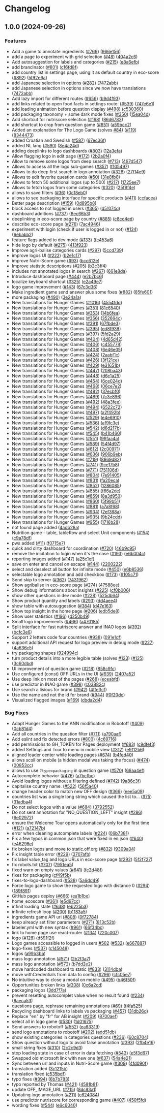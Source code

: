 # Changelog

## 1.0.0 (2024-09-26)

### Features

- Add a game to annotate ingredients ([#769](https://github.com/openfoodfacts/hunger-games/issues/769)) ([966e156](https://github.com/openfoodfacts/hunger-games/commit/966e1567a38a5b4eb14e95a5c994f2128faa6dd3))
- add a page to experiment with grid selection ([#48](https://github.com/openfoodfacts/hunger-games/issues/48)) ([404a2c6](https://github.com/openfoodfacts/hunger-games/commit/404a2c6adcec9fce6b2c30ff2640b4dfe9c0dc88))
- Add autosuggestion for labels and categories ([#215](https://github.com/openfoodfacts/hunger-games/issues/215)) ([e8a6efb](https://github.com/openfoodfacts/hunger-games/commit/e8a6efb5c0d44d906208e2eeaf0fcda7df429b35))
- add brandinator ([#801](https://github.com/openfoodfacts/hunger-games/issues/801)) ([c16fd8f](https://github.com/openfoodfacts/hunger-games/commit/c16fd8f48a66bea72fbdf811bf0f89d37fd7e71d))
- add country list in settings page, using it as default country in eco-score ([#892](https://github.com/openfoodfacts/hunger-games/issues/892)) ([5f92e6a](https://github.com/openfoodfacts/hunger-games/commit/5f92e6a9e708a4a2c9722f4ff6a5507b78b17e46))
- add Japanese selection in options ([#282](https://github.com/openfoodfacts/hunger-games/issues/282)) ([7472abb](https://github.com/openfoodfacts/hunger-games/commit/7472abb6ec2e255fd2236db72c21e961ada78171))
- add Japanese selection in options since we now have translations ([7472abb](https://github.com/openfoodfacts/hunger-games/commit/7472abb6ec2e255fd2236db72c21e961ada78171))
- Add lazy import for different routes ([#656](https://github.com/openfoodfacts/hunger-games/issues/656)) ([b9d4f93](https://github.com/openfoodfacts/hunger-games/commit/b9d4f93f615ba6fa71ad08449a0014135c321c30))
- add links related to open food facts in settings route. ([#539](https://github.com/openfoodfacts/hunger-games/issues/539)) ([747e6e1](https://github.com/openfoodfacts/hunger-games/commit/747e6e1894eaa1c50984e1949cf7520f8993ab5f))
- add loading animation before question display ([#498](https://github.com/openfoodfacts/hunger-games/issues/498)) ([c530360](https://github.com/openfoodfacts/hunger-games/commit/c530360ad0b0e9475b49fcbfa30bec1b85ad39cb))
- add packaging taxonomy + some dark mode fixes ([#350](https://github.com/openfoodfacts/hunger-games/issues/350)) ([15ea04d](https://github.com/openfoodfacts/hunger-games/commit/15ea04d79d84e64879a0686b190eaabdf8885762))
- Add shortcut for nutriscore selection ([#168](https://github.com/openfoodfacts/hunger-games/issues/168)) ([86d6783](https://github.com/openfoodfacts/hunger-games/commit/86d67837f24ab76b4da8ce1eb0c65cd228a50b84))
- add shortcut to crop from question game ([#851](https://github.com/openfoodfacts/hunger-games/issues/851)) ([a59bcc2](https://github.com/openfoodfacts/hunger-games/commit/a59bcc2979b8e8c843c1fa1737578ad18dbb995e))
- Added an explanation for The Logo Game (solves [#84](https://github.com/openfoodfacts/hunger-games/issues/84)) ([#119](https://github.com/openfoodfacts/hunger-games/issues/119)) ([8344473](https://github.com/openfoodfacts/hunger-games/commit/83444731d7136d5afcba2c19146e8a1281538891))
- added Croatian and Swedish ([#587](https://github.com/openfoodfacts/hunger-games/issues/587)) ([67ec36f](https://github.com/openfoodfacts/hunger-games/commit/67ec36f7e9d46014151d2fdb600243c80fc41dcb))
- added NL lang ([#590](https://github.com/openfoodfacts/hunger-games/issues/590)) ([8e4a24d](https://github.com/openfoodfacts/hunger-games/commit/8e4a24de997877f17da8a45a0a61f254a2e0d01c))
- adding deeplinks to logo dashboards ([#803](https://github.com/openfoodfacts/hunger-games/issues/803)) ([12a3efa](https://github.com/openfoodfacts/hunger-games/commit/12a3efa957bff5b71b6d13b0d00c79c195274173))
- Allow flagging logo in edit page ([#172](https://github.com/openfoodfacts/hunger-games/issues/172)) ([2b2a0f4](https://github.com/openfoodfacts/hunger-games/commit/2b2a0f4f7d15ecd7a0834a6188667daf8f0785b7))
- Allow to remove some logos from deep search ([#713](https://github.com/openfoodfacts/hunger-games/issues/713)) ([497d547](https://github.com/openfoodfacts/hunger-games/commit/497d547d68c0ffd00e7e4c9882d362f112406b28))
- Allows to access all the logo sub-games ([#357](https://github.com/openfoodfacts/hunger-games/issues/357)) ([f105497](https://github.com/openfoodfacts/hunger-games/commit/f105497928cf095ec81707b66b3f52ae047164de))
- Allows to do deep first search in logo annotation ([#328](https://github.com/openfoodfacts/hunger-games/issues/328)) ([27f14e9](https://github.com/openfoodfacts/hunger-games/commit/27f14e9c207928e0c591ed36f066960ffe319579))
- Allows to edit favorite question cards ([#50](https://github.com/openfoodfacts/hunger-games/issues/50)) ([31e8fb8](https://github.com/openfoodfacts/hunger-games/commit/31e8fb8d36e03cd08dcb7132aa2d87d934720a30))
- Allows to fetch 50 additional logos (up to 500) ([#217](https://github.com/openfoodfacts/hunger-games/issues/217)) ([1725ee7](https://github.com/openfoodfacts/hunger-games/commit/1725ee772d402480a68f518c7519ac1f3f1c162f))
- Allows to fetch logos from some categories ([#320](https://github.com/openfoodfacts/hunger-games/issues/320)) ([25f9f4e](https://github.com/openfoodfacts/hunger-games/commit/25f9f4e2662f9e70f033d0826712a5c0342118c3))
- allows to save filters ([#36](https://github.com/openfoodfacts/hunger-games/issues/36)) ([0c18eb0](https://github.com/openfoodfacts/hunger-games/commit/0c18eb00b587df15388c4052dfe0fbfee0b085f3))
- allows to see packaging interface for specific products ([#411](https://github.com/openfoodfacts/hunger-games/issues/411)) ([ccfacea](https://github.com/openfoodfacts/hunger-games/commit/ccfaceab8e77daec47439efcf2635e4cffb6953b))
- Better page description ([#159](https://github.com/openfoodfacts/hunger-games/issues/159)) ([0d895b8](https://github.com/openfoodfacts/hunger-games/commit/0d895b8bd2844f156e5301b1ff9d1478f8358837))
- block access to not logged in users ([#365](https://github.com/openfoodfacts/hunger-games/issues/365)) ([d51074d](https://github.com/openfoodfacts/hunger-games/commit/d51074d62ea6b8ed413d5dfd1cfe585dd67211c7))
- dashboard additions ([#737](https://github.com/openfoodfacts/hunger-games/issues/737)) ([8ec66b3](https://github.com/openfoodfacts/hunger-games/commit/8ec66b37a3bb3539e278f4de4b0be07fc371d757))
- deeplinking in eco-score page by country ([#885](https://github.com/openfoodfacts/hunger-games/issues/885)) ([c8cc4ed](https://github.com/openfoodfacts/hunger-games/commit/c8cc4edc86e3f77f028d9a07ad1ebe966f15d98f))
- describe eco-score page ([#276](https://github.com/openfoodfacts/hunger-games/issues/276)) ([7ac4946](https://github.com/openfoodfacts/hunger-games/commit/7ac4946be00f4f902bc56050aed5586e290aa7ae))
- experiment with login (check if user is logged in or not) ([#124](https://github.com/openfoodfacts/hunger-games/issues/124)) ([6ebabb2](https://github.com/openfoodfacts/hunger-games/commit/6ebabb2c65d0e0dce81d7b1df2ea5c6b30cb8d9d))
- feature flags added to dev mode ([#133](https://github.com/openfoodfacts/hunger-games/issues/133)) ([fc453a6](https://github.com/openfoodfacts/hunger-games/commit/fc453a60fc7b08c5cddb1dda43af3cdd91866e66))
- hide logo by default ([#275](https://github.com/openfoodfacts/hunger-games/issues/275)) ([413f923](https://github.com/openfoodfacts/hunger-games/commit/413f923a7f2fe95cccb843fc30454517eaf0ed19))
- Improve agri-balise categories cards ([#297](https://github.com/openfoodfacts/hunger-games/issues/297)) ([5ccd739](https://github.com/openfoodfacts/hunger-games/commit/5ccd73979fe3da6cdda1580bd276e95ee3e75f7b))
- improve logos UI ([#222](https://github.com/openfoodfacts/hunger-games/issues/222)) ([b2e1c17](https://github.com/openfoodfacts/hunger-games/commit/b2e1c17ac776625a1d2dcd9b7518b0baea64450a))
- improve Nutri-Score game ([#93](https://github.com/openfoodfacts/hunger-games/issues/93)) ([bcc612e](https://github.com/openfoodfacts/hunger-games/commit/bcc612eaabf77a069b45fb76b6c0159d1ac42e3a))
- Improve statistic descriptions ([#205](https://github.com/openfoodfacts/hunger-games/issues/205)) ([b2c3ff4](https://github.com/openfoodfacts/hunger-games/commit/b2c3ff4ee946ba52926d96cc25b2f6511f1c226f))
- includes not annotated logos in search ([#267](https://github.com/openfoodfacts/hunger-games/issues/267)) ([661e8da](https://github.com/openfoodfacts/hunger-games/commit/661e8da7e19b817c7dccf4e9ad5d758870c7fc2c))
- Introduce dashboard page ([#444](https://github.com/openfoodfacts/hunger-games/issues/444)) ([e2b7bc6](https://github.com/openfoodfacts/hunger-games/commit/e2b7bc6a14465c4d137e94a962760180c5ba9553))
- localize keyboard shortcut ([#325](https://github.com/openfoodfacts/hunger-games/issues/325)) ([e2a49e7](https://github.com/openfoodfacts/hunger-games/commit/e2a49e7743c73cc9e872014296ce39690c378caa))
- logo game improvement ([#143](https://github.com/openfoodfacts/hunger-games/issues/143)) ([67c3d36](https://github.com/openfoodfacts/hunger-games/commit/67c3d3603d679d0f1f891af0964c692cb8c3d55f))
- Make ingredient game send answer plus some fixes ([#882](https://github.com/openfoodfacts/hunger-games/issues/882)) ([85fe601](https://github.com/openfoodfacts/hunger-games/commit/85fe60154a5901b3157712cbf53882c82a81caf0))
- more packaging ([#490](https://github.com/openfoodfacts/hunger-games/issues/490)) ([3e24a1a](https://github.com/openfoodfacts/hunger-games/commit/3e24a1a44cb199ebc7bf0b2b9556e3d4d6f02459))
- New translations for Hunger Games ([#1016](https://github.com/openfoodfacts/hunger-games/issues/1016)) ([45541dd](https://github.com/openfoodfacts/hunger-games/commit/45541dd258f5e643ae2980917b939dd36f550a2a))
- New translations for Hunger Games ([#351](https://github.com/openfoodfacts/hunger-games/issues/351)) ([81c6540](https://github.com/openfoodfacts/hunger-games/commit/81c65406b863ea358e029a46b493611995d7f2b1))
- New translations for Hunger Games ([#353](https://github.com/openfoodfacts/hunger-games/issues/353)) ([14b6fea](https://github.com/openfoodfacts/hunger-games/commit/14b6fea2b058c688cc2cfc1a21d129ce9d7b2a8e))
- New translations for Hunger Games ([#356](https://github.com/openfoodfacts/hunger-games/issues/356)) ([352664c](https://github.com/openfoodfacts/hunger-games/commit/352664cbc7aeeca1e2e2755f7b1c41023d1fceb3))
- New translations for Hunger Games ([#391](https://github.com/openfoodfacts/hunger-games/issues/391)) ([67fbde3](https://github.com/openfoodfacts/hunger-games/commit/67fbde30637a63f45d9986f7f0b3a28c618b154c))
- New translations for Hunger Games ([#395](https://github.com/openfoodfacts/hunger-games/issues/395)) ([ed8f938](https://github.com/openfoodfacts/hunger-games/commit/ed8f938eefdd0fb3a815dee45e5359b8c8082ac6))
- New translations for Hunger Games ([#397](https://github.com/openfoodfacts/hunger-games/issues/397)) ([5fd2a29](https://github.com/openfoodfacts/hunger-games/commit/5fd2a29fd6d87c2a81248265a2cbe2f94208e5eb))
- New translations for Hunger Games ([#404](https://github.com/openfoodfacts/hunger-games/issues/404)) ([4d65d42](https://github.com/openfoodfacts/hunger-games/commit/4d65d42d6dc2759a97d7bca76f0c05b434ee07bb))
- New translations for Hunger Games ([#406](https://github.com/openfoodfacts/hunger-games/issues/406)) ([c455778](https://github.com/openfoodfacts/hunger-games/commit/c455778426e43c0ec93f11ef1527280e96b09a9b))
- New translations for Hunger Games ([#408](https://github.com/openfoodfacts/hunger-games/issues/408)) ([6e46e05](https://github.com/openfoodfacts/hunger-games/commit/6e46e059d6f4587394187a5356eea9c9228397b8))
- New translations for Hunger Games ([#424](https://github.com/openfoodfacts/hunger-games/issues/424)) ([2aabf1c](https://github.com/openfoodfacts/hunger-games/commit/2aabf1cf6e1cdd64ce4ab311172d2d4eed1567e0))
- New translations for Hunger Games ([#426](https://github.com/openfoodfacts/hunger-games/issues/426)) ([3f121ce](https://github.com/openfoodfacts/hunger-games/commit/3f121ce8dc552e374ef4c085997d62826635032d))
- New translations for Hunger Games ([#429](https://github.com/openfoodfacts/hunger-games/issues/429)) ([e31651b](https://github.com/openfoodfacts/hunger-games/commit/e31651bceae61ebe942a9ad9edb003cc2f15cae6))
- New translations for Hunger Games ([#447](https://github.com/openfoodfacts/hunger-games/issues/447)) ([208ba43](https://github.com/openfoodfacts/hunger-games/commit/208ba43ddbc0a4ca70337b1661ff2fb427efb080))
- New translations for Hunger Games ([#448](https://github.com/openfoodfacts/hunger-games/issues/448)) ([d6c1a25](https://github.com/openfoodfacts/hunger-games/commit/d6c1a257f90bb78456faf558decde16aa6911492))
- New translations for Hunger Games ([#454](https://github.com/openfoodfacts/hunger-games/issues/454)) ([6ce024d](https://github.com/openfoodfacts/hunger-games/commit/6ce024d51b55d51e228cc8c1fd727a6a7f7dedac))
- New translations for Hunger Games ([#468](https://github.com/openfoodfacts/hunger-games/issues/468)) ([06ce7e2](https://github.com/openfoodfacts/hunger-games/commit/06ce7e27b4c4838e554b2acaa6d5a965a8c471f3))
- New translations for Hunger Games ([#482](https://github.com/openfoodfacts/hunger-games/issues/482)) ([37ecbf0](https://github.com/openfoodfacts/hunger-games/commit/37ecbf03b682bf68edbfd2b03d871ec1c5063227))
- New translations for Hunger Games ([#489](https://github.com/openfoodfacts/hunger-games/issues/489)) ([7c3e896](https://github.com/openfoodfacts/hunger-games/commit/7c3e89629bdfdd006e3388732a426afc638a174a))
- New translations for Hunger Games ([#492](https://github.com/openfoodfacts/hunger-games/issues/492)) ([48a3fee](https://github.com/openfoodfacts/hunger-games/commit/48a3feed24660836f154d9bd962de6861b1d478b))
- New translations for Hunger Games ([#494](https://github.com/openfoodfacts/hunger-games/issues/494)) ([6522c72](https://github.com/openfoodfacts/hunger-games/commit/6522c72bced814de8f197c6beb8c47fe2654cd9c))
- New translations for Hunger Games ([#497](https://github.com/openfoodfacts/hunger-games/issues/497)) ([a2f492b](https://github.com/openfoodfacts/hunger-games/commit/a2f492baf5eb470716134474ed4e42383d01831f))
- New translations for Hunger Games ([#529](https://github.com/openfoodfacts/hunger-games/issues/529)) ([e4e6910](https://github.com/openfoodfacts/hunger-games/commit/e4e6910e3b65e451245af912784cd51019e9c1d6))
- New translations for Hunger Games ([#536](https://github.com/openfoodfacts/hunger-games/issues/536)) ([af9fc3e](https://github.com/openfoodfacts/hunger-games/commit/af9fc3eb8da1292d65e4a4a62cc39421e042629a))
- New translations for Hunger Games ([#542](https://github.com/openfoodfacts/hunger-games/issues/542)) ([d6d217b](https://github.com/openfoodfacts/hunger-games/commit/d6d217b86c508c560656c6b79627da1dc4228408))
- New translations for Hunger Games ([#545](https://github.com/openfoodfacts/hunger-games/issues/545)) ([b41b460](https://github.com/openfoodfacts/hunger-games/commit/b41b460988aa7ea6ac0f1755a6372e92e6380b04))
- New translations for Hunger Games ([#551](https://github.com/openfoodfacts/hunger-games/issues/551)) ([99faa4a](https://github.com/openfoodfacts/hunger-games/commit/99faa4abe00d05810ed2665e0f5a49bff9d4e5b5))
- New translations for Hunger Games ([#589](https://github.com/openfoodfacts/hunger-games/issues/589)) ([54f4d97](https://github.com/openfoodfacts/hunger-games/commit/54f4d97f50ac88aa04f9566530844b2dd80c271b))
- New translations for Hunger Games ([#612](https://github.com/openfoodfacts/hunger-games/issues/612)) ([2c00971](https://github.com/openfoodfacts/hunger-games/commit/2c00971b20fc9f9007a70769a24eef2923673663))
- New translations for Hunger Games ([#636](https://github.com/openfoodfacts/hunger-games/issues/636)) ([906b9eb](https://github.com/openfoodfacts/hunger-games/commit/906b9ebab859ab388ab98198fd4aaa0cfe114869))
- New translations for Hunger Games ([#719](https://github.com/openfoodfacts/hunger-games/issues/719)) ([8869d82](https://github.com/openfoodfacts/hunger-games/commit/8869d821c56363fc03215e46e8b8e71c1257bce5))
- New translations for Hunger Games ([#741](https://github.com/openfoodfacts/hunger-games/issues/741)) ([9ce17b8](https://github.com/openfoodfacts/hunger-games/commit/9ce17b880c247c856f80b7e02d75c4ce3f5c8fd6))
- New translations for Hunger Games ([#771](https://github.com/openfoodfacts/hunger-games/issues/771)) ([751106d](https://github.com/openfoodfacts/hunger-games/commit/751106d53f19f88d80da55aa76a08d53ad4f5ccc))
- New translations for Hunger Games ([#804](https://github.com/openfoodfacts/hunger-games/issues/804)) ([7e91405](https://github.com/openfoodfacts/hunger-games/commit/7e91405f92cd89ac0151f1b25a08600c9b7e9c3e))
- New translations for Hunger Games ([#831](https://github.com/openfoodfacts/hunger-games/issues/831)) ([fa20eca](https://github.com/openfoodfacts/hunger-games/commit/fa20eca0eee303382d7e0c0871ddaf595348ea84))
- New translations for Hunger Games ([#852](https://github.com/openfoodfacts/hunger-games/issues/852)) ([1286085](https://github.com/openfoodfacts/hunger-games/commit/128608589745e60104fb54b0399e46667a8f4016))
- New translations for Hunger Games ([#855](https://github.com/openfoodfacts/hunger-games/issues/855)) ([f66a2de](https://github.com/openfoodfacts/hunger-games/commit/f66a2dea7fd9aade7a7886c97b79e109f6a7c2c9))
- New translations for Hunger Games ([#859](https://github.com/openfoodfacts/hunger-games/issues/859)) ([8a3d950](https://github.com/openfoodfacts/hunger-games/commit/8a3d950d82c9b3a0e41618270e381cbe8d316a2c))
- New translations for Hunger Games ([#860](https://github.com/openfoodfacts/hunger-games/issues/860)) ([5f99b51](https://github.com/openfoodfacts/hunger-games/commit/5f99b51df4745570e9d98b1247f40158fdb882c4))
- New translations for Hunger Games ([#881](https://github.com/openfoodfacts/hunger-games/issues/881)) ([a7a8f68](https://github.com/openfoodfacts/hunger-games/commit/a7a8f68e92cb7c7d33a3148f80f0a67d374ef9ca))
- New translations for Hunger Games ([#934](https://github.com/openfoodfacts/hunger-games/issues/934)) ([2ef368a](https://github.com/openfoodfacts/hunger-games/commit/2ef368a6bc71e495b7a678a345d5bf5796117edc))
- New translations for Hunger Games ([#935](https://github.com/openfoodfacts/hunger-games/issues/935)) ([9b24cdd](https://github.com/openfoodfacts/hunger-games/commit/9b24cdd1d655e31465a728754e496e9b57ce2eed))
- New translations for Hunger Games ([#955](https://github.com/openfoodfacts/hunger-games/issues/955)) ([1716b28](https://github.com/openfoodfacts/hunger-games/commit/1716b28796d99bb1156d2c4e0f4c1137df1ee3c3))
- not found page added ([4adb28a](https://github.com/openfoodfacts/hunger-games/commit/4adb28a83eb1de2e1c6827a32394de24aab7b5e3))
- Nutrition game - table, tableRow and select Unit components ([#154](https://github.com/openfoodfacts/hunger-games/issues/154)) ([c9a78df](https://github.com/openfoodfacts/hunger-games/commit/c9a78df6ed8d7e645507db742da66340fcc4d949))
- pwa added ([#11](https://github.com/openfoodfacts/hunger-games/issues/11)) ([f0715e7](https://github.com/openfoodfacts/hunger-games/commit/f0715e786a4b30c959e90bc663ed514bf2a21e5f))
- quick and dirty dashboard for coordination ([#720](https://github.com/openfoodfacts/hunger-games/issues/720)) ([46b9c95](https://github.com/openfoodfacts/hunger-games/commit/46b9c958dce97737e653eb0451b4a9d5686b4462))
- remove the incitation to login when it's the case ([#193](https://github.com/openfoodfacts/hunger-games/issues/193)) ([e6b004c](https://github.com/openfoodfacts/hunger-games/commit/e6b004cf619724c5b70091f75862b07425b60827))
- reporting images added ([#147](https://github.com/openfoodfacts/hunger-games/issues/147)) ([a25c1ef](https://github.com/openfoodfacts/hunger-games/commit/a25c1efefafdda43d5c8a53336f0b7a0657f652c))
- save on enter and cancel on escape ([#144](https://github.com/openfoodfacts/hunger-games/issues/144)) ([2200222](https://github.com/openfoodfacts/hunger-games/commit/22002229e4db5b848b1b45491b5a62ccfccdd776))
- select and deselect all button for infinite mode ([#450](https://github.com/openfoodfacts/hunger-games/issues/450)) ([e6b8536](https://github.com/openfoodfacts/hunger-games/commit/e6b8536864cc11c4320a22e8b77987e0096993bc))
- selectable logo annotation and add checkbox ([#173](https://github.com/openfoodfacts/hunger-games/issues/173)) ([9105c71](https://github.com/openfoodfacts/hunger-games/commit/9105c713b7b48a632531b852fe1abe20092c8a2c))
- Send skip to server ([#362](https://github.com/openfoodfacts/hunger-games/issues/362)) ([7431962](https://github.com/openfoodfacts/hunger-games/commit/74319628a914cea9faa1e346298c00dcfbeeafdc))
- Show agribalise in eco-score page ([#274](https://github.com/openfoodfacts/hunger-games/issues/274)) ([47588ee](https://github.com/openfoodfacts/hunger-games/commit/47588eebfcd37e6627213acf4cafced9e77a9b60))
- Show debug informations about insights ([#225](https://github.com/openfoodfacts/hunger-games/issues/225)) ([cf0b006](https://github.com/openfoodfacts/hunger-games/commit/cf0b006dcbcdda91af91edee91ee2d0d7ce95b7f))
- show other questions in dev mode ([#228](https://github.com/openfoodfacts/hunger-games/issues/228)) ([525db64](https://github.com/openfoodfacts/hunger-games/commit/525db641e04645732176493918921af16425a52d))
- Show product quantity and labels ([#293](https://github.com/openfoodfacts/hunger-games/issues/293)) ([dd4aee4](https://github.com/openfoodfacts/hunger-games/commit/dd4aee4691c603a072a680dcea02a83cca0e6c95))
- show table with autosuggestion ([#384](https://github.com/openfoodfacts/hunger-games/issues/384)) ([d47e163](https://github.com/openfoodfacts/hunger-games/commit/d47e1639598eac30a2a0f00b34fe9cc2929a2283))
- Show top insight in the home page ([#206](https://github.com/openfoodfacts/hunger-games/issues/206)) ([edb5de8](https://github.com/openfoodfacts/hunger-games/commit/edb5de8c864db23460e95560ed8e6bc7173a8483))
- Show user statistics ([#196](https://github.com/openfoodfacts/hunger-games/issues/196)) ([d250b49](https://github.com/openfoodfacts/hunger-games/commit/d250b499cf1fae02a10efffdd36504c737c8dcf5))
- Small logo improvements ([#466](https://github.com/openfoodfacts/hunger-games/issues/466)) ([a470185](https://github.com/openfoodfacts/hunger-games/commit/a470185dd288d3d980813a730f33736d75ec58b9))
- Split interface for fast nutriscore answer and INAO logos ([#392](https://github.com/openfoodfacts/hunger-games/issues/392)) ([bcfc3e6](https://github.com/openfoodfacts/hunger-games/commit/bcfc3e6cd46fbcf72e8d453534225b5263c861b2))
- Support 2 letters code four countries ([#938](https://github.com/openfoodfacts/hunger-games/issues/938)) ([091e1df](https://github.com/openfoodfacts/hunger-games/commit/091e1df447ca115843b59f135296e4898f3de299))
- support additional API request for logo preview in debug mode ([#227](https://github.com/openfoodfacts/hunger-games/issues/227)) ([4a636c5](https://github.com/openfoodfacts/hunger-games/commit/4a636c542691f19e642211edf513af999a600cc3))
- try packaging shapes ([924994c](https://github.com/openfoodfacts/hunger-games/commit/924994cba1381e2879e98108a3d434790c72af8d))
- turn product details into a more legible table (solves [#123](https://github.com/openfoodfacts/hunger-games/issues/123)) ([#125](https://github.com/openfoodfacts/hunger-games/issues/125)) ([3c60dbd](https://github.com/openfoodfacts/hunger-games/commit/3c60dbd46154f2fa5d3de7c3eecc6924993c6da6))
- UI improvement of question game ([#218](https://github.com/openfoodfacts/hunger-games/issues/218)) ([858c9fc](https://github.com/openfoodfacts/hunger-games/commit/858c9fc617bf6b302d7cecf09e1dda993e3552ab))
- Use configured (const) OFF URLs in the UI ([#939](https://github.com/openfoodfacts/hunger-games/issues/939)) ([2407a52](https://github.com/openfoodfacts/hunger-games/commit/2407a5271ead19a78965a6a26ff40b417a82b4da))
- Use deep link on most of the pages ([#268](https://github.com/openfoodfacts/hunger-games/issues/268)) ([eceabfd](https://github.com/openfoodfacts/hunger-games/commit/eceabfd2928ea979d291afc72c9ba3b23f22c4c8))
- use predictor in INAO game ([#398](https://github.com/openfoodfacts/hunger-games/issues/398)) ([c03882c](https://github.com/openfoodfacts/hunger-games/commit/c03882c07a7d305ede6df81373ced5224234a617))
- Use search a lisious for brand ([#942](https://github.com/openfoodfacts/hunger-games/issues/942)) ([4ffe3c1](https://github.com/openfoodfacts/hunger-games/commit/4ffe3c1c6dd17baf803243c69cb9be3c941aa48f))
- Use the name and not the id for brand ([#944](https://github.com/openfoodfacts/hunger-games/issues/944)) ([f0f20dc](https://github.com/openfoodfacts/hunger-games/commit/f0f20dc91ea70a8be9739ece5fe06a26785c295e))
- Visualized flagged images ([#169](https://github.com/openfoodfacts/hunger-games/issues/169)) ([dbda2d4](https://github.com/openfoodfacts/hunger-games/commit/dbda2d4a3c3bb06aa5a1bd3a2f86b020b53899f5))

### Bug Fixes

- Adapt Hunger Games to the ANN modification in Robotoff ([#409](https://github.com/openfoodfacts/hunger-games/issues/409)) ([0cb81d4](https://github.com/openfoodfacts/hunger-games/commit/0cb81d4d513f2338a6ee0eb267f6584dedfc29c8))
- Add all countries in the question filter ([#711](https://github.com/openfoodfacts/hunger-games/issues/711)) ([a790aaf](https://github.com/openfoodfacts/hunger-games/commit/a790aaf1675d928f5bb5d76ba61d48056852d498))
- Add eslint and fix detected errors ([#800](https://github.com/openfoodfacts/hunger-games/issues/800)) ([4c69716](https://github.com/openfoodfacts/hunger-games/commit/4c6971651345914bbbfcc333e12310351b844fe5))
- add permissions to GH_TOKEN for Pages deployment ([#683](https://github.com/openfoodfacts/hunger-games/issues/683)) ([c9dfef3](https://github.com/openfoodfacts/hunger-games/commit/c9dfef35f27e0ce8141f0d1edc153abe41fa0548))
- added Settings and Tour to menu in mobile view ([#312](https://github.com/openfoodfacts/hunger-games/issues/312)) ([e9f12b6](https://github.com/openfoodfacts/hunger-games/commit/e9f12b65e27fb0ec33986400474bfbaa64ecc97a))
- aligned loader center while loading pages ([#674](https://github.com/openfoodfacts/hunger-games/issues/674)) ([b4fed40](https://github.com/openfoodfacts/hunger-games/commit/b4fed40586a1959834fab2334a148cd8e2857650))
- allows scoll on mobile (a hidden modal was taking the focus) ([#474](https://github.com/openfoodfacts/hunger-games/issues/474)) ([00853cc](https://github.com/openfoodfacts/hunger-games/commit/00853ccc65c13a3f0a551ce22dc5dd91ef153161))
- allows to use `?type=packaging` in question game ([#570](https://github.com/openfoodfacts/hunger-games/issues/570)) ([69aa4ef](https://github.com/openfoodfacts/hunger-games/commit/69aa4ef91dbb0d63f17672beb22336d9e46a43ab))
- Autocomplete behavior ([#476](https://github.com/openfoodfacts/hunger-games/issues/476)) ([a7bcfbc](https://github.com/openfoodfacts/hunger-games/commit/a7bcfbc9fffb4e1b806008bdfb98a8e2a8fab7be))
- Avoid loading logos without a filtering defined ([#742](https://github.com/openfoodfacts/hunger-games/issues/742)) ([9a86c3f](https://github.com/openfoodfacts/hunger-games/commit/9a86c3fde9339fe96e1042cd678679625080b429))
- capitalise country name. ([#522](https://github.com/openfoodfacts/hunger-games/issues/522)) ([56f5a40](https://github.com/openfoodfacts/hunger-games/commit/56f5a40b6c103b97158c761066e156f64f6c1cda))
- change header color to match new OFF design ([#366](https://github.com/openfoodfacts/hunger-games/issues/366)) ([eee5a08](https://github.com/openfoodfacts/hunger-games/commit/eee5a081417aaf5fa542c6fa232213211700ce4f))
- countries list was a single long string which caused the list to… ([#75](https://github.com/openfoodfacts/hunger-games/issues/75)) ([31adba4](https://github.com/openfoodfacts/hunger-games/commit/31adba443526a189d27911bc7d3eb058c66e5764))
- Do not select logos with a value ([#684](https://github.com/openfoodfacts/hunger-games/issues/684)) ([3792552](https://github.com/openfoodfacts/hunger-games/commit/37925521ecd7f4def3ab2aab626f173df7ec0a20))
- Do not sent annotation for "NO_QUESTION_LEFT" insight ([#286](https://github.com/openfoodfacts/hunger-games/issues/286)) ([6e02972](https://github.com/openfoodfacts/hunger-games/commit/6e02972b3fbf66ae8a93eeffd76347b1912f06d9))
- ensure the Welcome Tour opens automatically only for the first time ([#121](https://github.com/openfoodfacts/hunger-games/issues/121)) ([a72147b](https://github.com/openfoodfacts/hunger-games/commit/a72147b0c6e3ff47b2c974aa56a3dd82aae0deed))
- error when cleaning autcomplete labels ([#224](https://github.com/openfoodfacts/hunger-games/issues/224)) ([06b7381](https://github.com/openfoodfacts/hunger-games/commit/06b7381b59982f89f10563de9e507b2fe6c9de3b))
- Fix a few typos in common.json that were fixed in en.json ([#640](https://github.com/openfoodfacts/hunger-games/issues/640)) ([e46298e](https://github.com/openfoodfacts/hunger-games/commit/e46298e2a44ad82b1d78bb1ed062b7a2bb15dc62))
- fix broken logos and move to static.off.org ([#832](https://github.com/openfoodfacts/hunger-games/issues/832)) ([9309a04](https://github.com/openfoodfacts/hunger-games/commit/9309a046cf9dd50ad693bfd74f26fc2a3942c181))
- Fix insight table error ([#229](https://github.com/openfoodfacts/hunger-games/issues/229)) ([3707afb](https://github.com/openfoodfacts/hunger-games/commit/3707afbd23824605d82866b832354163103f2b8f))
- fix label value_tag and logo URLs in eco-score page ([#292](https://github.com/openfoodfacts/hunger-games/issues/292)) ([5f2f727](https://github.com/openfoodfacts/hunger-games/commit/5f2f727338ce3209cdc2daab196e3f3de30cde4a))
- fix robots.txt ([#707](https://github.com/openfoodfacts/hunger-games/issues/707)) ([7951ea5](https://github.com/openfoodfacts/hunger-games/commit/7951ea5c293d6ceb280ca1e3b98b916515b88d0f))
- fixed warn on empty values ([#641](https://github.com/openfoodfacts/hunger-games/issues/641)) ([fc2d48f](https://github.com/openfoodfacts/hunger-games/commit/fc2d48f84f23ce00c3b7f1dcc9f10b2a90f43aa4))
- fixes for packaging ([cf49f5b](https://github.com/openfoodfacts/hunger-games/commit/cf49f5b02c365d4c3da994ab8d8e0741e81a68f3))
- fixes-to-logo-dashboard ([#538](https://github.com/openfoodfacts/hunger-games/issues/538)) ([5a6dd49](https://github.com/openfoodfacts/hunger-games/commit/5a6dd4961ea65af368cb633dd2afd592425d4d5d))
- Force logo game to show the requested logo with distance 0 ([#294](https://github.com/openfoodfacts/hunger-games/issues/294)) ([189f891](https://github.com/openfoodfacts/hunger-games/commit/189f89116bbdf3a76a75d5bd132b2a5a6994fe7b))
- GitHub pages deploy ([#666](https://github.com/openfoodfacts/hunger-games/issues/666)) ([ea1b1be](https://github.com/openfoodfacts/hunger-games/commit/ea1b1be5597624054d03ffe1ae8ea53d3b5d0c98))
- home_ecoscore ([#361](https://github.com/openfoodfacts/hunger-games/issues/361)) ([e5d97cc](https://github.com/openfoodfacts/hunger-games/commit/e5d97cc2ec8701b6bbbb2b1410dd4818fcb37dee))
- infinit loading state ([#638](https://github.com/openfoodfacts/hunger-games/issues/638)) ([eb225b3](https://github.com/openfoodfacts/hunger-games/commit/eb225b3e0c2457db5dcc9bbe3b3f20f7496dc81f))
- infinite refresh loop ([#200](https://github.com/openfoodfacts/hunger-games/issues/200)) ([b1183a5](https://github.com/openfoodfacts/hunger-games/commit/b1183a5274d4a8f05ea904aa895faf7f1f5332c1))
- ingredients game API url ([#808](https://github.com/openfoodfacts/hunger-games/issues/808)) ([0f72784](https://github.com/openfoodfacts/hunger-games/commit/0f72784c4982222f2f7bde62ac6f779e90291390))
- keep already set filter parameters ([#271](https://github.com/openfoodfacts/hunger-games/issues/271)) ([813c52b](https://github.com/openfoodfacts/hunger-games/commit/813c52bd3021f47c0d18340ee06a4312a2e605cd))
- labeler.yml with new syntax ([#961](https://github.com/openfoodfacts/hunger-games/issues/961)) ([66f34bc](https://github.com/openfoodfacts/hunger-games/commit/66f34bc33d73214e308401341b70282f16d6e644))
- link to home page use react-router ([#134](https://github.com/openfoodfacts/hunger-games/issues/134)) ([220c007](https://github.com/openfoodfacts/hunger-games/commit/220c0071795651948ed3e1ce556475170fd54f38))
- logo ([#128](https://github.com/openfoodfacts/hunger-games/issues/128)) ([d591f2f](https://github.com/openfoodfacts/hunger-games/commit/d591f2f9b53ca8c63e5540e773e580eaa1d96860))
- Logo games accessible to logged in users [#502](https://github.com/openfoodfacts/hunger-games/issues/502) ([#532](https://github.com/openfoodfacts/hunger-games/issues/532)) ([e667887](https://github.com/openfoodfacts/hunger-games/commit/e6678879991d7cfdc96ad69b80fa52b010046d1c))
- logo-fixes ([#537](https://github.com/openfoodfacts/hunger-games/issues/537)) ([c145048](https://github.com/openfoodfacts/hunger-games/commit/c145048a81e4b283b1ec33b969c16be122822bb0))
- logos ([a99b3ba](https://github.com/openfoodfacts/hunger-games/commit/a99b3ba266da52a330fdbef42368d04021dcf4f0))
- mass logo annotation ([#571](https://github.com/openfoodfacts/hunger-games/issues/571)) ([2b2f3a7](https://github.com/openfoodfacts/hunger-games/commit/2b2f3a7b68a214f7ac29943b046e7c4fb6b84fd0))
- mass logo annotation ([#572](https://github.com/openfoodfacts/hunger-games/issues/572)) ([b7dd2e2](https://github.com/openfoodfacts/hunger-games/commit/b7dd2e2c1cea03168672ba6d026129282faceee8))
- move hardcoded dashboard to static ([#833](https://github.com/openfoodfacts/hunger-games/issues/833)) ([3114dba](https://github.com/openfoodfacts/hunger-games/commit/3114dba3b2084ba5062afeca8f1b2ff0aec69b52))
- move withCredentials from data to config ([#296](https://github.com/openfoodfacts/hunger-games/issues/296)) ([cfc05e7](https://github.com/openfoodfacts/hunger-games/commit/cfc05e79e785579e9a4dc13722dbf263f6ab0732))
- No intuitive way to close a modal on mobile ([#495](https://github.com/openfoodfacts/hunger-games/issues/495)) ([b46f50f](https://github.com/openfoodfacts/hunger-games/commit/b46f50f1fa5d720c5254719fc938ccbfa397ce8f))
- Opportunities broken links ([#308](https://github.com/openfoodfacts/hunger-games/issues/308)) ([0c6a2cd](https://github.com/openfoodfacts/hunger-games/commit/0c6a2cddfe39239cfcc0df6b75f2b3e2f93a8845))
- packaging logos ([3dd7f7a](https://github.com/openfoodfacts/hunger-games/commit/3dd7f7aa0dc4236f01aac2e682b899b3429773bc))
- prevent resetting autocomplet value when no result found ([#234](https://github.com/openfoodfacts/hunger-games/issues/234)) ([6aeca53](https://github.com/openfoodfacts/hunger-games/commit/6aeca5344309877e54b3976a87a6ab72f9fa4e13))
- questions page, rephrase remaining annotations ([#69](https://github.com/openfoodfacts/hunger-games/issues/69)) ([f4fa525](https://github.com/openfoodfacts/hunger-games/commit/f4fa525d6aa128942de1536b1d1a192836f13538))
- Recycling dashboard links to labels vs packaging ([#457](https://github.com/openfoodfacts/hunger-games/issues/457)) ([31db26d](https://github.com/openfoodfacts/hunger-games/commit/31db26df0f1dc3a6a013a6256b87b145c744776d))
- Replace "en" by "fr" for AB insight ([#209](https://github.com/openfoodfacts/hunger-games/issues/209)) ([8700aef](https://github.com/openfoodfacts/hunger-games/commit/8700aef7197d734d3b4a54fdae54099cc6ae8921))
- select all in logo game ([#530](https://github.com/openfoodfacts/hunger-games/issues/530)) ([1d01675](https://github.com/openfoodfacts/hunger-games/commit/1d01675ccd425a46387e256c3187d1fc168c3652))
- Send answers to robotoff ([#552](https://github.com/openfoodfacts/hunger-games/issues/552)) ([ea63319](https://github.com/openfoodfacts/hunger-games/commit/ea6331930172087c200c96e55233b3f2eeffb770))
- send logo annotations to robotoff ([#202](https://github.com/openfoodfacts/hunger-games/issues/202)) ([add51db](https://github.com/openfoodfacts/hunger-games/commit/add51dba379ae520aa805acb3348a3e625068a8f))
- show existing categories in categories questions ([#236](https://github.com/openfoodfacts/hunger-games/issues/236)) ([60c8704](https://github.com/openfoodfacts/hunger-games/commit/60c870485dcc498055003202bb04cd79fc913ae0))
- Show question without logo to avoid false annotation ([#393](https://github.com/openfoodfacts/hunger-games/issues/393)) ([2fb4e16](https://github.com/openfoodfacts/hunger-games/commit/2fb4e16bbb6534618839327927c1b04c60cf0af5))
- small string fixes ([#310](https://github.com/openfoodfacts/hunger-games/issues/310)) ([2c2c9d3](https://github.com/openfoodfacts/hunger-games/commit/2c2c9d3ad7fde3f6a10b50b0a9e46710807ecf0a))
- stop loading state in case of error in data fetching ([#543](https://github.com/openfoodfacts/hunger-games/issues/543)) ([e5f3d67](https://github.com/openfoodfacts/hunger-games/commit/e5f3d67bcd5e7028a4ce33c22494271bf74228c4))
- Swapped old microsoft link with new one ([#637](https://github.com/openfoodfacts/hunger-games/issues/637)) ([54a4e21](https://github.com/openfoodfacts/hunger-games/commit/54a4e2138246139f9b23aaa338e141c02a4b354e))
- Sync between url and inputs in Nutri-Score game ([#309](https://github.com/openfoodfacts/hunger-games/issues/309)) ([4fd090f](https://github.com/openfoodfacts/hunger-games/commit/4fd090f467b5f03ff96b024d9fcb620bf87d2b36))
- translation added ([3c1215b](https://github.com/openfoodfacts/hunger-games/commit/3c1215b5a288555c79740a794a91d699d8950978))
- translation fixed ([c535bdf](https://github.com/openfoodfacts/hunger-games/commit/c535bdfc05b7f9dca8a4cf02c85300b31aaf7947))
- typo fixes ([#394](https://github.com/openfoodfacts/hunger-games/issues/394)) ([6b7b783](https://github.com/openfoodfacts/hunger-games/commit/6b7b78381dfa6b21a7a251bd31cf7b8f991943db))
- typo reported by Thomas ([#421](https://github.com/openfoodfacts/hunger-games/issues/421)) ([4581b81](https://github.com/openfoodfacts/hunger-games/commit/4581b81226e007213b69188c52feb0ba41ced802))
- update OFF_IMAGE_URL ([#715](https://github.com/openfoodfacts/hunger-games/issues/715)) ([8dc83a1](https://github.com/openfoodfacts/hunger-games/commit/8dc83a1bcca4c30a3acd853d5da322b0a5867ea2))
- Updating logo annotation ([#211](https://github.com/openfoodfacts/hunger-games/issues/211)) ([c624084](https://github.com/openfoodfacts/hunger-games/commit/c62408491560af8705028b681d196f0c204ba52d))
- use predictor nutriscore for corresponding game ([#407](https://github.com/openfoodfacts/hunger-games/issues/407)) ([450f5fd](https://github.com/openfoodfacts/hunger-games/commit/450f5fd7d3ec5bfea4dd6569c76545a81adc1065))
- wording fixes ([#544](https://github.com/openfoodfacts/hunger-games/issues/544)) ([e6c6040](https://github.com/openfoodfacts/hunger-games/commit/e6c6040ba681a37f955cf0a7046bf73d8655feea))
